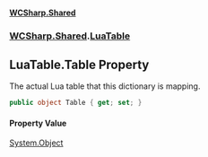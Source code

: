 #### [WCSharp.Shared](index.md 'index')
### [WCSharp.Shared](WCSharp.Shared.md 'WCSharp.Shared').[LuaTable](WCSharp.Shared.LuaTable.md 'WCSharp.Shared.LuaTable')

## LuaTable.Table Property

The actual Lua table that this dictionary is mapping.

```csharp
public object Table { get; set; }
```

#### Property Value
[System.Object](https://docs.microsoft.com/en-us/dotnet/api/System.Object 'System.Object')